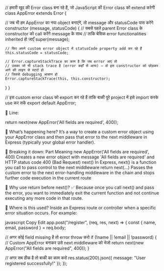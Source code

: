 // हमारी खुद की Error class बना रहे हैं, जो JavaScript की Error class को extend करेगी
class AppError extends Error {

// जब भी हम AppError का नया object बनाएंगे, तो message और statusCode पास करेंगे
constructor (message, statusCode) {
// सबसे पहले parent Error class के constructor को call करेंगे message के साथ
// ताकि बेसिक error functionalities inherited हो जाएँ
super(message);

    // फिर अपने custom error object में statusCode property add कर रहे हैं
    this.statusCode = statusCode;

    // Error.captureStackTrace का काम है कि जब error आए तो
    // उसका जो भी stack trace है (error कहाँ से आया) — वो इस constructor को छोड़कर आगे की लाइन से स्टार्ट हो
    // जिससे debugging आसान हो
    Error.captureStackTrace(this, this.constructor);

}
}

// इस custom error class को export कर रहे हैं ताकि बाकी पूरे project में इसे import करके use कर सकें
export default AppError;

📌 Line:

return next(new AppError('All fields are required', 400));

📖 What’s happening here?
It’s a way to create a custom error object using your AppError class and then pass that error to the next middleware in Express (typically your global error handler).

📌 Breaking it down:
Part Meaning
new AppError('All fields are required', 400) Creates a new error object with message 'All fields are required' and HTTP status code 400 (Bad Request)
next() In Express, next() is a function you call to pass control to the next middleware
return next(...) Passes the custom error to the next error-handling middleware in the chain and stops further code execution in the current route

📖 Why use return before next()?
✅ Because once you call next() and pass the error, you want to immediately exit the current function and not continue executing any more code in that route.

📌 Where is this used?
Inside an Express route or controller when a specific error situation occurs.
For example:

javascript
Copy
Edit
app.post("/register", (req, res, next) => {
const { name, email, password } = req.body;

// अगर कोई field missing है तो error throw करो
if (!name || !email || !password) {
// Custom AppError बनाकर उसे next middleware को भेजो
return next(new AppError("All fields are required", 400));
}

// अगर सब ठीक है तो बाकी का काम करो
res.status(200).json({ message: "User registered successfully!" });
});
